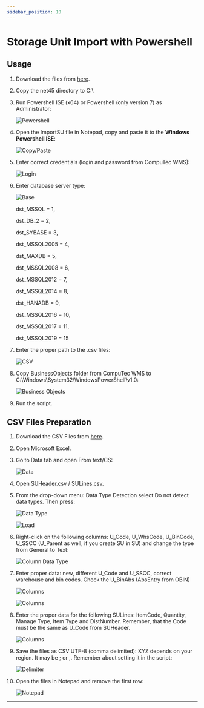 ```yaml
---
sidebar_position: 10
---
```


# Storage Unit Import with Powershell

## Usage

1. Download the files from [here](https://github.com/CompuTec/processforce-powershell/tree/main/ImportSU).
2. Copy the net45 directory to C:\
3. Run Powershell ISE (x64) or Powershell (only version 7) as Administrator:

    ![Powershell](./media/run-powershell.webp)
4. Open the ImportSU file in Notepad, copy and paste it to the **Windows Powershell ISE**:

    ![Copy/Paste](./media/copy-paste.webp)
5. Enter correct credentials (login and password from CompuTec WMS):

    ![Login](./media/login-database.webp)
6. Enter database server type:

    ![Base](./media/database-server-type.webp)

    dst_MSSQL = 1,

    dst_DB_2 = 2,

    dst_SYBASE = 3,

    dst_MSSQL2005 = 4,

    dst_MAXDB = 5,

    dst_MSSQL2008 = 6,

    dst_MSSQL2012 = 7,

    dst_MSSQL2014 = 8,

    dst_HANADB = 9,

    dst_MSSQL2016 = 10,

    dst_MSSQL2017 = 11,

    dst_MSSQL2019 = 15
7. Enter the proper path to the .csv files:

    ![CSV](./media/csv-path.webp)
8. Copy BusinessObjects folder from CompuTec WMS to C:\Windows\System32\WindowsPowerShell\v1.0:

    ![Business Objects](./media/business-object.webp)
9. Run the script.

## CSV Files Preparation

1. Download the CSV Files from [here](https://github.com/CompuTec/processforce-powershell/tree/main/ImportSU).
2. Open Microsoft Excel.
3. Go to Data tab and open From text/CS:

    ![Data](./media/from-csv.png)
4. Open SUHeader.csv / SULines.csv.
5. From the drop-down menu: Data Type Detection select Do not detect data types. Then press:

    ![Data Type](./media/data-type.webp)

    ![Load](./media/load.webp)
6. Right-click on the following columns: U_Code, U_WhsCode, U_BinCode, U_SSCC (U_Parent as well, if you create SU in SU) and change the type from General to Text:

    ![Column Data Type](./media/column-data-type.webp)
7. Enter proper data: new, different U_Code and U_SSCC, correct warehouse and bin codes. Check the U_BinAbs (AbsEntry from OBIN)

    ![Columns](./media/columns.webp)

    ![Columns](./media/obin.webp)
8. Enter the proper data for the following SULines: ItemCode, Quantity, Manage Type, Item Type and DistNumber. Remember, that the Code must be the same as U_Code from SUHeader.

    ![Columns](./media/columns-2.webp)
9. Save the files as CSV UTF-8 (comma delimited):
   XYZ depends on your region. It may be ; or ,. Remember about setting it in the script:

    ![Delimiter](./media/delimiter.webp)
10. Open the files in Notepad and remove the first row:

    ![Notepad](./media/notepad.webp)

---
